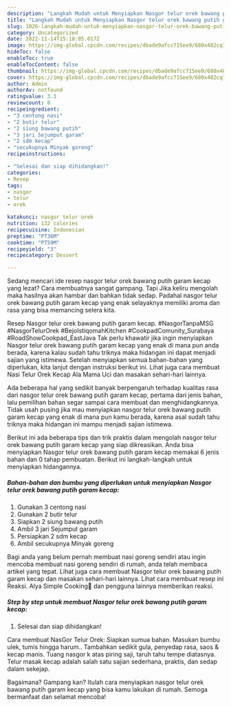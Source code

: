 ```yaml
---
description: "Langkah Mudah untuk Menyiapkan Nasgor telur orek bawang putih garam kecap yang Bikin Ngiler, Buat Buka Puasa Bikin Ngiler"
title: "Langkah Mudah untuk Menyiapkan Nasgor telur orek bawang putih garam kecap yang Bikin Ngiler, Buat Buka Puasa Bikin Ngiler"
slug: 1026-langkah-mudah-untuk-menyiapkan-nasgor-telur-orek-bawang-putih-garam-kecap-yang-bikin-ngiler-buat-buka-puasa-bikin-ngiler
category: Uncategorized
date: 2022-11-14T15:18:05.017Z
image: https://img-global.cpcdn.com/recipes/dbade9afcc715ee9/680x482cq70/nasgor-telur-orek-bawang-putih-garam-kecap-foto-resep-utama.jpg
hideToc: false
enableToc: true
enableTocContent: false
thumbnail: https://img-global.cpcdn.com/recipes/dbade9afcc715ee9/680x482cq70/nasgor-telur-orek-bawang-putih-garam-kecap-foto-resep-utama.jpg
cover: https://img-global.cpcdn.com/recipes/dbade9afcc715ee9/680x482cq70/nasgor-telur-orek-bawang-putih-garam-kecap-foto-resep-utama.jpg
author: Admin
authorAv: notfound
ratingvalue: 3.1
reviewcount: 8
recipeingredient:
- "3 centong nasi"
- "2 butir telur"
- "2 siung bawang putih"
- "3 jari Sejumput garam"
- "2 sdm kecap"
- "secukupnya Minyak goreng"
recipeinstructions:

- "Selesai dan siap dihidangkan!"
categories:
- Resep
tags:
- nasgor
- telur
- orek

katakunci: nasgor telur orek 
nutrition: 132 calories
recipecuisine: Indonesian
preptime: "PT36M"
cooktime: "PT59M"
recipeyield: "3"
recipecategory: Dessert

---
```



Sedang mencari ide resep nasgor telur orek bawang putih garam kecap yang lezat? Cara membuatnya sangat gampang. Tapi Jika keliru mengolah maka hasilnya akan hambar dan bahkan tidak sedap. Padahal nasgor telur orek bawang putih garam kecap yang enak selayaknya memiliki aroma dan rasa yang bisa memancing selera kita.


Resep Nasgor telur orek bawang putih garam kecap. #NasgorTanpaMSG #NasgorTelurOrek #BejoIstiqomahKitchen #CookpadComunity_Surabaya #RoadShowCookpad_EastJava Tak perlu khawatir jika ingin menyiapkan Nasgor telur orek bawang putih garam kecap yang enak di mana pun anda berada, karena kalau sudah tahu triknya maka hidangan ini dapat menjadi sajian yang istimewa. Setelah menyiapkan semua bahan-bahan yang diperlukan, kita lanjut dengan instruksi berikut ini. Lihat juga cara membuat Nasi Telur Orek Kecap Ala Mama Uci dan masakan sehari-hari lainnya.

Ada beberapa hal yang sedikit banyak berpengaruh terhadap kualitas rasa dari nasgor telur orek bawang putih garam kecap, pertama dari jenis bahan, lalu pemilihan bahan segar sampai cara membuat dan menghidangkannya. Tidak usah pusing jika mau menyiapkan nasgor telur orek bawang putih garam kecap yang enak di mana pun kamu berada, karena asal sudah tahu triknya maka hidangan ini mampu menjadi sajian istimewa.


Berikut ini ada beberapa tips dan trik praktis dalam mengolah nasgor telur orek bawang putih garam kecap yang siap dikreasikan. Anda bisa menyiapkan Nasgor telur orek bawang putih garam kecap memakai 6 jenis bahan dan 0 tahap pembuatan. Berikut ini langkah-langkah untuk menyiapkan hidangannya.

<!--inarticleads1-->

##### Bahan-bahan dan bumbu yang diperlukan untuk menyiapkan Nasgor telur orek bawang putih garam kecap:

1. Gunakan 3 centong nasi
1. Gunakan 2 butir telur
1. Siapkan 2 siung bawang putih
1. Ambil 3 jari Sejumput garam
1. Persiapkan 2 sdm kecap
1. Ambil secukupnya Minyak goreng


Bagi anda yang belum pernah membuat nasi goreng sendiri atau ingin mencoba membuat nasi goreng sendiri di rumah, anda telah membaca artikel yang tepat. Lihat juga cara membuat Nasgor telur orek bawang putih garam kecap dan masakan sehari-hari lainnya. Lihat cara membuat resep ini Reaksi. Alya Simple Cooking🍳 dan pengguna lainnya memberikan reaksi. 

<!--inarticleads2-->

##### Step by step untuk membuat Nasgor telur orek bawang putih garam kecap:


1. Selesai dan siap dihidangkan!

Cara membuat NasGor Telur Orek: Siapkan sumua bahan. Masukan bumbu ulek, tumis hingga harum.. Tambahkan sedikit gula, penyedap rasa, saos &amp; kecap manis. Tuang nasgor k atas piring saji, taruh tahu tempe diatasnya. Telur masak kecap adalah salah satu sajian sederhana, praktis, dan sedap dalam sekejap. 

Bagaimana? Gampang kan? Itulah cara menyiapkan nasgor telur orek bawang putih garam kecap yang bisa kamu lakukan di rumah. Semoga bermanfaat dan selamat mencoba!
